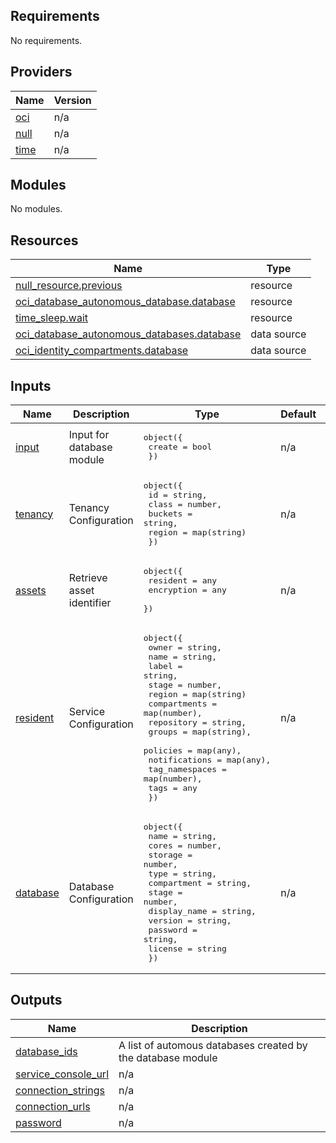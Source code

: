 ## Requirements

No requirements.

## Providers

| Name | Version |
|------|---------|
| <a name="provider_oci"></a> [oci](#provider\_oci) | n/a |
| <a name="provider_null"></a> [null](#provider\_null) | n/a |
| <a name="provider_time"></a> [time](#provider\_time) | n/a |

## Modules

No modules.

## Resources

| Name | Type |
|------|------|
| [null_resource.previous](https://registry.terraform.io/providers/hashicorp/null/latest/docs/resources/resource) | resource |
| [oci_database_autonomous_database.database](https://registry.terraform.io/providers/hashicorp/oci/latest/docs/resources/database_autonomous_database) | resource |
| [time_sleep.wait](https://registry.terraform.io/providers/hashicorp/time/latest/docs/resources/sleep) | resource |
| [oci_database_autonomous_databases.database](https://registry.terraform.io/providers/hashicorp/oci/latest/docs/data-sources/database_autonomous_databases) | data source |
| [oci_identity_compartments.database](https://registry.terraform.io/providers/hashicorp/oci/latest/docs/data-sources/identity_compartments) | data source |

## Inputs

| Name | Description | Type | Default | Required |
|------|-------------|------|---------|:--------:|
| <a name="input_input"></a> [input](#input\_input) | Input for database module | <pre>object({<br>    create   = bool<br>  })</pre> | n/a | yes |
| <a name="input_tenancy"></a> [tenancy](#input\_tenancy) | Tenancy Configuration | <pre>object({<br>    id      = string,<br>    class   = number,<br>    buckets = string,<br>    region  = map(string)<br>  })</pre> | n/a | yes |
| <a name="input_assets"></a> [assets](#input\_assets) | Retrieve asset identifier | <pre>object({<br>    resident   = any<br>    encryption = any<br>  })</pre> | n/a | yes |
| <a name="input_resident"></a> [resident](#input\_resident) | Service Configuration | <pre>object({<br>    owner          = string,<br>    name           = string,<br>    label          = string,<br>    stage          = number,<br>    region         = map(string)<br>    compartments   = map(number),<br>    repository     = string,<br>    groups         = map(string),<br>    policies       = map(any),<br>    notifications  = map(any),<br>    tag_namespaces = map(number),<br>    tags           = any<br>  })</pre> | n/a | yes |
| <a name="input_database"></a> [database](#input\_database) | Database Configuration | <pre>object({<br>    name         = string,<br>    cores        = number,<br>    storage      = number,<br>    type         = string,<br>    compartment  = string,<br>    stage        = number,<br>    display_name = string,<br>    version      = string,<br>    password     = string,<br>    license      = string<br>  })</pre> | n/a | yes |

## Outputs

| Name | Description |
|------|-------------|
| <a name="output_database_ids"></a> [database\_ids](#output\_database\_ids) | A list of automous databases created by the database module |
| <a name="output_service_console_url"></a> [service\_console\_url](#output\_service\_console\_url) | n/a |
| <a name="output_connection_strings"></a> [connection\_strings](#output\_connection\_strings) | n/a |
| <a name="output_connection_urls"></a> [connection\_urls](#output\_connection\_urls) | n/a |
| <a name="output_password"></a> [password](#output\_password) | n/a |
